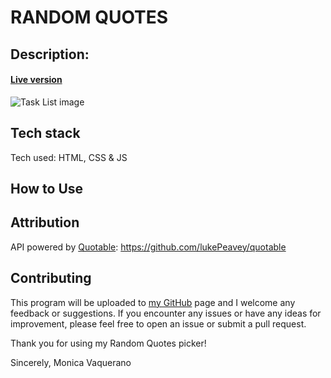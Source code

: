 # RANDOM QUOTES

## Description:

<!-- Task List is a JavaScript-based program that allows users to quickly and easily make a To-Do list. It counts with the date and time, and it is also possible to edit your tasks and/or delete them. It uses the local storage in your computer so it's also possible to save your list for later. -->
#### [Live version](https://monicavaquerano.github.io/challenges/random-quotes/index.html)
![Task List image](https://github.com/monicavaquerano/monicavaquerano.github.io/blob/main/images/random-quotes.png)

## Tech stack
Tech used: HTML, CSS & JS

## How to Use
<!-- 1. Write your task in the "New Task" input section.
2. Add your tasks by pressing/clicking on the "Add Task" button or the "+" in case of smaller devices, pressing "Enter" works too.
3. If you want to edit your task simply click/press twice on it and edition mode will be on, to save it just press "Enter" or click/press somewhere else.
4. Click/press the "Check" icon to change the status of a task to "Done", you can also click/press the "Trash Can" icon to delete it.
5. You can order your task so the "Done" ones go to the bottom of the list (this will not be stored).
 -->
## Attribution
API powered by [Quotable](https://github.com/lukePeavey/quotable): https://github.com/lukePeavey/quotable

## Contributing
This program will be uploaded to [my GitHub](https://github.com/monicavaquerano) page and I welcome any feedback or suggestions. If you encounter any issues or have any ideas for improvement, please feel free to open an issue or submit a pull request.

Thank you for using my Random Quotes picker!

Sincerely,
Monica Vaquerano
